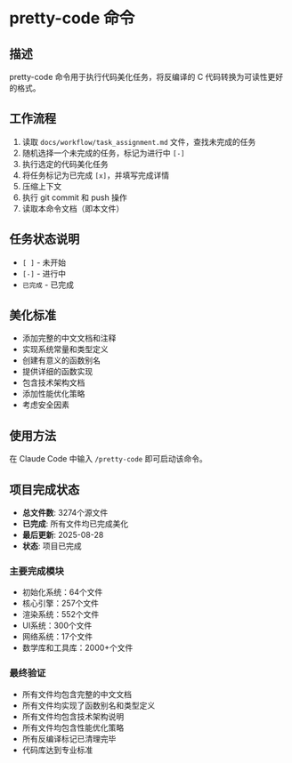 # pretty-code 命令

## 描述
pretty-code 命令用于执行代码美化任务，将反编译的 C 代码转换为可读性更好的格式。

## 工作流程
1. 读取 `docs/workflow/task_assignment.md` 文件，查找未完成的任务
2. 随机选择一个未完成的任务，标记为进行中 `[-]`
3. 执行选定的代码美化任务
4. 将任务标记为已完成 `[x]`，并填写完成详情
5. 压缩上下文
6. 执行 git commit 和 push 操作
7. 读取本命令文档（即本文件）

## 任务状态说明
- `[ ]` - 未开始
- `[-]` - 进行中
- `已完成` - 已完成

## 美化标准
- 添加完整的中文文档和注释
- 实现系统常量和类型定义
- 创建有意义的函数别名
- 提供详细的函数实现
- 包含技术架构文档
- 添加性能优化策略
- 考虑安全因素

## 使用方法
在 Claude Code 中输入 `/pretty-code` 即可启动该命令。

## 项目完成状态
- **总文件数**: 3274个源文件
- **已完成**: 所有文件均已完成美化
- **最后更新**: 2025-08-28
- **状态**: 项目已完成

### 主要完成模块
- 初始化系统：64个文件
- 核心引擎：257个文件
- 渲染系统：552个文件
- UI系统：300个文件
- 网络系统：17个文件
- 数学库和工具库：2000+个文件

### 最终验证
- 所有文件均包含完整的中文文档
- 所有文件均实现了函数别名和类型定义
- 所有文件均包含技术架构说明
- 所有文件均包含性能优化策略
- 所有反编译标记已清理完毕
- 代码库达到专业标准